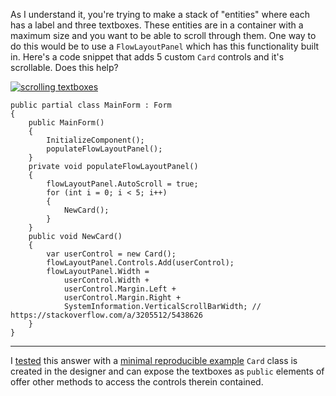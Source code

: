 As I understand it, you're trying to make a stack of "entities" where each has a label and three textboxes. These entities are in a container with a maximum size and you want to be able to scroll through them. One way to do this would be to use a `FlowLayoutPanel` which has this functionality built in. Here's a code snippet that adds 5 custom `Card` controls and it's scrollable. Does this help?

[![scrolling textboxes][1]][1]

    public partial class MainForm : Form
    {
        public MainForm()
        {
            InitializeComponent();
            populateFlowLayoutPanel();
        }
        private void populateFlowLayoutPanel()
        {
            flowLayoutPanel.AutoScroll = true;
            for (int i = 0; i < 5; i++)
            {
                NewCard();
            }
        }
        public void NewCard()
        {
            var userControl = new Card();
            flowLayoutPanel.Controls.Add(userControl);
            flowLayoutPanel.Width = 
                userControl.Width + 
                userControl.Margin.Left + 
                userControl.Margin.Right +                
                SystemInformation.VerticalScrollBarWidth; // https://stackoverflow.com/a/3205512/5438626
        }
    }
***

I [tested](https://github.com/IVSoftware/flow-layout-panel-00.git) this answer with a [minimal reproducible example](https://stackoverflow.com/help/minimal-reproducible-example) `Card` class is created in the designer and can expose the textboxes as `public` elements of offer other methods to access the controls therein contained.

  [1]: https://i.stack.imgur.com/BcuVB.png